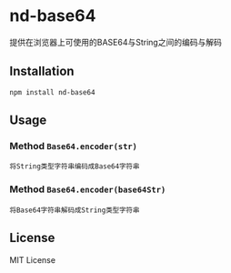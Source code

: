 # nd-base64
提供在浏览器上可使用的BASE64与String之间的编码与解码

## Installation
	npm install nd-base64

## Usage

  ### Method `Base64.encoder(str)`
    将String类型字符串编码成Base64字符串

  ### Method `Base64.encoder(base64Str)`
    将Base64字符串解码成String类型字符串

## License
MIT License
